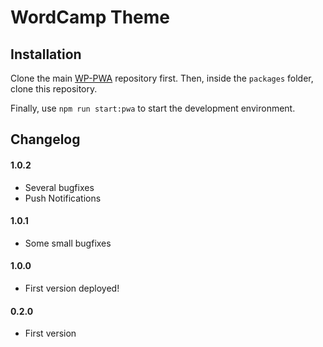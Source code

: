 # WordCamp Theme

## Installation

Clone the main [WP-PWA](https://github.com/wp-pwa/wp-pwa) repository first. Then, inside the `packages` folder, clone this repository.

Finally, use `npm run start:pwa` to start the development environment.

## Changelog

#### 1.0.2

- Several bugfixes
- Push Notifications

#### 1.0.1

- Some small bugfixes

#### 1.0.0

- First version deployed!

#### 0.2.0

- First version
